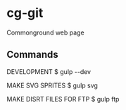 # cg-git
Commonground web page

## Commands

DEVELOPMENT
$ gulp --dev

MAKE SVG SPRITES
$ gulp svg

MAKE DISRT FILES FOR FTP
$ gulp ftp
